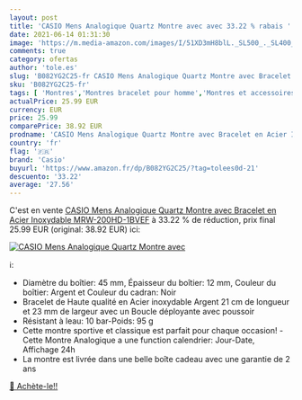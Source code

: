 ```yaml
---
layout: post
title: 'CASIO Mens Analogique Quartz Montre avec avec 33.22 % rabais '
date: 2021-06-14 01:31:30
image: 'https://m.media-amazon.com/images/I/51XD3mH8blL._SL500_._SL400_.jpg'
comments: true
category: ofertas
author: 'tole.es'
slug: 'B082YG2C25-fr CASIO Mens Analogique Quartz Montre avec Bracelet en Acier...'
sku: 'B082YG2C25-fr'
tags: [ 'Montres','Montres bracelet pour homme','Montres et accessoires','Montres homme','casio', ]
actualPrice: 25.99 EUR
currency: EUR
price: 25.99
comparePrice: 38.92 EUR
prodname: 'CASIO Mens Analogique Quartz Montre avec Bracelet en Acier Inoxydable MRW-200HD-1BVEF'
country: 'fr'
flag: '🇫🇷'
brand: 'Casio'
buyurl: 'https://www.amazon.fr/dp/B082YG2C25/?tag=tolees0d-21'
descuento: '33.22'
average: '27.56'
---
```


C'est en vente [CASIO Mens Analogique Quartz Montre avec Bracelet en Acier Inoxydable MRW-200HD-1BVEF](https://www.amazon.fr/dp/B082YG2C25/?tag=tolees0d-21)  à  33.22 % de réduction, prix final  25.99 EUR (original: 38.92 EUR) ici:

[![CASIO Mens Analogique Quartz Montre avec](https://m.media-amazon.com/images/I/51XD3mH8blL._SL500_._SL400_.jpg)](https://www.amazon.fr/dp/B082YG2C25/?tag=tolees0d-21)

ℹ️:

- Diamètre du boîtier: 45 mm, Épaisseur du boîtier: 12 mm, Couleur du boîtier: Argent et Couleur du cadran: Noir
- Bracelet de Haute qualité en Acier inoxydable Argent 21 cm de longueur et 23 mm de largeur avec un Boucle déployante avec poussoir
- Résistant à leau: 10 bar-Poids: 95 g
- Cette montre sportive et classique est parfait pour chaque occasion! -Cette Montre Analogique a une function calendrier: Jour-Date, Affichage 24h
- La montre est livrée dans une belle boîte cadeau avec une garantie de 2 ans

[🛒 Achète-le!!](https://www.amazon.fr/dp/B082YG2C25/?tag=tolees0d-21)
